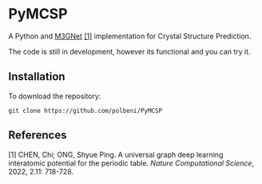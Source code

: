 # PyMCSP

A Python and [M3GNet](https://github.com/materialsvirtuallab/m3gnet) [[1]](#1) implementation for Crystal Structure Prediction.

The code is still in development, however its functional and you can try it.

## Installation

To download the repository:

```console
git clone https://github.com/polbeni/PyMCSP
```


## References
<a id="1">[1]</a> 
CHEN, Chi; ONG, Shyue Ping. A universal graph deep learning interatomic potential for the periodic table. <em>Nature Computational Science</em>, 2022, 2.11: 718-728.
